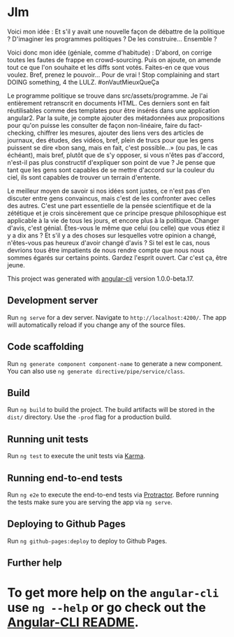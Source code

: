 # Jlm

Voici mon idée : Et s'il y avait une nouvelle façon de débattre de la politique ? D'imaginer les programmes politiques ? De les construire... Ensemble ?

Voici donc mon idée (géniale, comme d'habitude) : D'abord, on corrige toutes les fautes de frappe en crowd-sourcing. Puis on ajoute, on amende tout ce que l'on souhaite et les diffs sont votés. Faites-en ce que vous voulez. Bref, prenez le pouvoir... Pour de vrai ! Stop complaining and start DOING something, 4 the LULZ. #onVautMieuxQueÇa

Le programme politique se trouve dans src/assets/programme. Je l'ai entièrement retranscrit en documents HTML. Ces derniers sont en fait réutilisables comme des templates pour être insérés dans une application angular2. Par la suite, je compte ajouter des métadonnées aux propositions pour qu'on puisse les consulter de façon non-linéaire, faire du fact-checking, chiffrer les mesures, ajouter des liens vers des articles de journaux, des études, des vidéos, bref, plein de trucs pour que les gens puissent se dire «bon sang, mais en fait, c'est possible...» (ou pas, le cas échéant), mais bref, plutôt que de s'y opposer, si vous n'êtes pas d'accord, n'est-il pas plus constructif d'expliquer son point de vue ? Je pense que tant que les gens sont capables de se mettre d'accord sur la couleur du ciel, ils sont capables de trouver un terrain d'entente.

Le meilleur moyen de savoir si nos idées sont justes, ce n'est pas d'en discuter entre gens convaincus, mais c'est de les confronter avec celles des autres. C'est une part essentielle de la pensée scientifique et de la zététique et je crois sincèrement que ce principe presque philosophique est applicable à la vie de tous les jours, et encore plus à la politique. Changer d'avis, c'est génial. Êtes-vous le même que celui (ou celle) que vous étiez il y a dix ans ? Et s'il y a des choses sur lesquelles votre opinion a changé, n'êtes-vous pas heureux d'avoir changé d'avis ? Si tel est le cas, nous devrions tous être impatients de nous rendre compte que nous nous sommes égarés sur certains points. Gardez l'esprit ouvert. Car c'est ça, être jeune.

This project was generated with [angular-cli](https://github.com/angular/angular-cli) version 1.0.0-beta.17.

## Development server

Run `ng serve` for a dev server. Navigate to `http://localhost:4200/`. The app will automatically reload if you change any of the source files.

## Code scaffolding

Run `ng generate component component-name` to generate a new component. You can also use `ng generate directive/pipe/service/class`.

## Build

Run `ng build` to build the project. The build artifacts will be stored in the `dist/` directory. Use the `-prod` flag for a production build.

## Running unit tests

Run `ng test` to execute the unit tests via [Karma](https://karma-runner.github.io).

## Running end-to-end tests

Run `ng e2e` to execute the end-to-end tests via [Protractor](http://www.protractortest.org/). Before running the tests make sure you are serving the app via `ng serve`.

## Deploying to Github Pages

Run `ng github-pages:deploy` to deploy to Github Pages.

## Further help

# To get more help on the `angular-cli` use `ng --help` or go check out the [Angular-CLI README](https://github.com/angular/angular-cli/blob/master/README.md).
